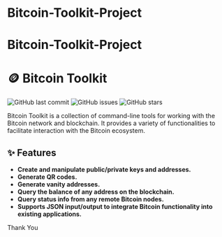 # Bitcoin-Toolkit-Project
# Bitcoin-Toolkit-Project
# 🪙 Bitcoin Toolkit

![GitHub last commit](https://img.shields.io/github/last-commit/your-username/bitcoin-toolkit)
![GitHub issues](https://img.shields.io/github/issues/your-username/bitcoin-toolkit)
![GitHub stars](https://img.shields.io/github/stars/your-username/bitcoin-toolkit?style=social)

Bitcoin Toolkit is a collection of command-line tools for working with the Bitcoin network and blockchain. It provides a variety of functionalities to facilitate interaction with the Bitcoin ecosystem.

## ✨ Features

- **Create and manipulate public/private keys and addresses.**
- **Generate QR codes.**
- **Generate vanity addresses.**
- **Query the balance of any address on the blockchain.**
- **Query status info from any remote Bitcoin nodes.**
- **Supports JSON input/output to integrate Bitcoin functionality into existing applications.**

Thank You 
